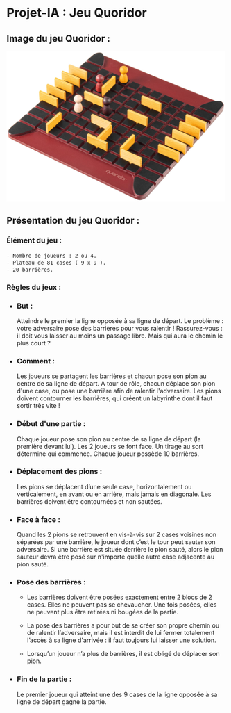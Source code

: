# Projet-IA : Jeu Quoridor

## Image du jeu Quoridor :
![Image du jeu Quoridor](image-quoridor.jpg)

## Présentation du jeu Quoridor :

### Élément du jeu :

    - Nombre de joueurs : 2 ou 4.
    - Plateau de 81 cases ( 9 x 9 ).
    - 20 barrières.

### Règles du jeux :

- ### But :

    Atteindre le premier la ligne opposée à sa ligne de départ.
        Le problème : votre adversaire pose des barrières pour vous ralentir !
        Rassurez-vous : il doit vous laisser au moins un passage libre. Mais qui aura le chemin le plus court ?

- ### Comment :

    Les joueurs se partagent les barrières et chacun pose son pion au centre de sa ligne de départ. A tour de rôle, chacun déplace son pion d'une case, ou pose une barrière afin de ralentir l'adversaire. Les pions doivent contourner les barrières, qui créent un labyrinthe dont il faut sortir très vite !

- ### Début d'une partie :

    Chaque joueur pose son pion au centre de sa ligne de départ (la première devant lui). Les 2 joueurs se font face. Un tirage au sort détermine qui commence.
    Chaque joueur possède 10 barrières.

- ### Déplacement des pions :

    Les pions se déplacent d’une seule case, horizontalement ou verticalement, en avant ou en arrière, mais jamais en diagonale. Les barrières doivent être contournées et non sautées.

- ### Face à face :

    Quand les 2 pions se retrouvent en vis-à-vis sur 2 cases voisines non séparées par une barrière, le joueur dont c’est le tour peut sauter son adversaire. Si une barrière est située derrière le pion sauté, alors le pion sauteur devra être posé sur n'importe quelle autre case adjacente au pion sauté.

- ### Pose des barrières :

    - Les barrières doivent être posées exactement entre 2 blocs de 2 cases. Elles ne peuvent pas se chevaucher. Une fois posées, elles ne peuvent plus être retirées ni bougées de la partie.

    - La pose des barrières a pour but de se créer son propre chemin ou de ralentir l’adversaire, mais il est interdit de lui fermer totalement l’accès à sa ligne d'arrivée : il faut toujours lui laisser une solution.

    - Lorsqu’un joueur n’a plus de barrières, il est obligé de déplacer son pion.

- ### Fin de la partie :

    Le premier joueur qui atteint une des 9 cases de la ligne opposée à sa ligne de départ gagne la partie.

